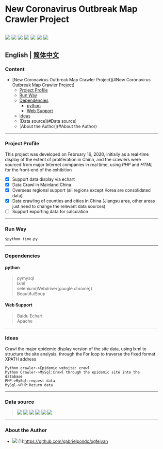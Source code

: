# New Coronavirus Outbreak Map Crawler Project
<a href="https://github.com/topics/html"><img src = "https://img.shields.io/badge/-HTML5-E34F26?style=flat&logo=html5&logoColor=white"></a> <a href="https://github.com/topics/mysql"><img src="https://img.shields.io/badge/-MySQL-F29111?style=flat&logo=mysql&logoColor=FFFFFF"></a> <a href="https://github.com/topics/javascript"><img src="https://img.shields.io/badge/-JavaScript-eed718?style=flat&logo=javascript&logoColor=ffffff"></a>  <a href="https://github.com/gabrielpondc/xgfeiyan/blob/master/LICENSE"><img src="https://img.shields.io/hexpm/l/plug?style=flat"></a> <a href="https://github.com/topics/python"><img src="https://img.shields.io/badge/-Python-black?style=flat&logo=python&logoColor=white"></a> <a href="https://github.com/gabrielpondc/xgfeiyan/fork?fragment=1"><img src="https://img.shields.io/github/forks/gabrielpondc/xgfeiyan?label=Fork&logo=github"></a>  <a href="https://github.com/gabrielpondc"><img src="https://img.shields.io/github/watchers/gabrielpondc/xgfeiyan?label=Watchers&logo=github"></a>
---
English | <a href="https://github.com/gabrielpondc/xgfeiyan/blob/master/README-zh.md">简体中文</a>
---
### Content

- [New Coronavirus Outbreak Map Crawler Project](#New Coronavirus Outbreak Map Crawler Project)
    + [Project Profile](#ProjectProfile)
    + [Run Way](#RunWay)
    + [Dependencies](#Dependencies)
      - [python](#python)
      - [Web Support](#web-support)
    + [Ideas](#Ideas)
    + [Data source](#Data source)
    + [About the Author](#About the Author)
---
### Project Profile
This project was developed on February 16, 2020, initially as a real-time display of the extent of proliferation in China, and the crawlers were sourced from major Internet companies in real time, using *PHP* and *HTML* for the front-end of the exhibition

- [X] Support data display via echart
- [x] Data Crawl in Mainland China
- [x] Overseas regional support (all regions except Korea are consolidated data)
- [x] Data crawling of counties and cities in China (Jiangsu area, other areas just need to change the relevant data sources)
- [ ] Support exporting data for calculation

***
### Run Way

    $python time.py
***
### Dependencies
#### python
> pymysql  
>lxml  
>selenium(Webdriver[google chrome])  
>BeautifulSoup  
#### Web Support
>Baidu Echart  
>Apache  

***
### Ideas
Crawl the major epidemic display version of the site data, using lxml to structure the site analysis, through the For loop to traverse the fixed format XPATH address
```seq
Python crawler->Epidemic website: crawl
Python Crawler->MySql:Crawl through the epidemic site into the database
PHP->MySql:request data
MySql->PHP:Return data
```
***
### Data source

> <a href="https://news.qq.com/zt2020/page/feiyan.htm?from=timeline&isappinstalled=0#/"><img src="https://img.shields.io/badge/Source-QQ News-brightgreen"></a>
> <a href="http://activity.peopleapp.com/broadcast/?from=timeline"><img src="https://img.shields.io/badge/Source-RenmingNews-red"></a>
> <a href="https://ncov.dxy.cn/ncovh5/view/pneumonia?from=singlemessage&isappinstalled=0"><img src="https://img.shields.io/badge/Source-Dingxiangyuan-blue"></a>
> <a href="https://news.sina.cn/zt_d/yiqing0121?ua=iPhone9%2C4__weibo__10.1.2__iphone__os13.3&from=10A1293010&wm=3200_0002&isappinstalled=0"><img src="https://img.shields.io/badge/Source-Sina News-critical"></a> 
>  <a href="https://news.sina.cn/project/fy2020/yq_province.shtml?province=jiangsu"><img src="https://img.shields.io/badge/Source-Sina News(JiangSu)-critical"></a> 
> <a href="https://coronaboard.kr"><img src="https://img.shields.io/badge/Source-Korean Corona Board-lightblue"></a> 
***
### About the Author

* <a href="https://github.com/gabrielpondc"><img src="http://img.shields.io/badge/-Github-FFFFFF?style=flat&logo=github&logoColor=000000"></a>
[1]:https://github.com/gabrielpondc/xgfeiyan
